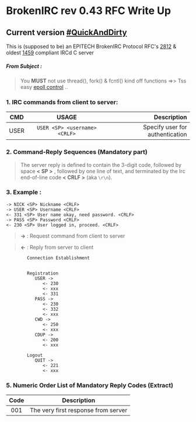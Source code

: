 # BrokenIRC rev 0.43 RFC Write Up

## Current version [#QuickAndDirty](https://github.com/trevisg/PSU_myirc_2017BrokenStuffisBack/releases/tag/vQuickAndDirty)

This is (supposed to be) an EPITECH BrokenIRC Protocol RFC's [2812](https://tools.ietf.org/html/rfc2812) & oldest [1459](https://tools.ietf.org/html/rfc1459)
compliant IRCd C server

##### From Subject :
> You **MUST** not use thread(), fork() & fcntl() kind off functions
> =>> Tss easy [epoll control](man7.org/linux/man-pages/man2/epoll_ctl.2.html) ..

### 1. IRC commands from client to server:

| CMD	| USAGE				| Description			|
|-------|:-----------------------------:|------------------------------:|
| USER	| `USER <SP> <username> <CRLF>` | Specify user for authentication |


### 2. Command-Reply Sequences (Mandatory part)

>The server reply is defined to contain the 3-digit code, followed by space
> **< SP >** , followed by one line of text, and terminated by the Irc end-of-line code **< CRLF >** (aka ```\r\n```).

### 3. Example :

```
-> NICK <SP> Nickname <CRLF>
-> USER <SP> Username <CRLF>
<- 331 <SP> User name okay, need password. <CRLF>
-> PASS <SP> Password <CRLF>
<- 230 <SP> User logged in, proceed. <CRLF>
```
> **->** : Request command from client to server

> **<-** : Reply from server to client

            Connection Establishment


            Registration
               USER ->
                  <- 230
                  <- xxx
                  <- 331
               PASS ->
                  <- 230
                  <- 332
                  <- xxx
               CWD ->
                  <- 250
                  <- xxx
               CDUP ->
                  <- 200
                  <- xxx

            Logout
               QUIT ->
                  <- 221
                  <- xxx

### 5. Numeric  Order List of Mandatory Reply Codes (Extract)

| Code	  | Description							|
|:-------:|:-----------------------------------------------------------:|
|   001   | The very first response from server				|
